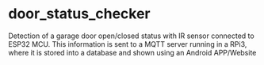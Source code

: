 # door_status_checker
Detection of a garage door open/closed status with IR sensor connected to ESP32 MCU. This information is sent to a MQTT server running in a RPi3, where it is stored into a database and shown using an Android APP/Website
